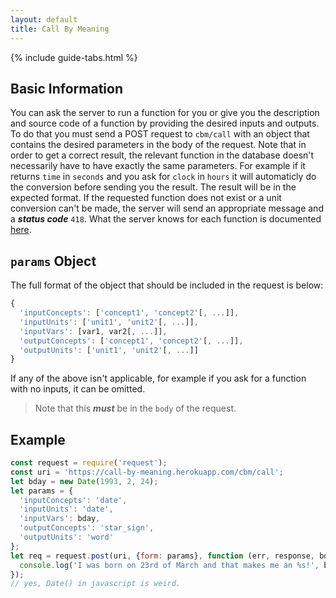 ```yaml
---
layout: default
title: Call By Meaning
---
```


{% include guide-tabs.html %}

## Basic Information

You can ask the server to run a function for you or give you the description and source code of a function by providing the desired inputs and outputs. To do that you must send a POST request to `cbm/call` with an object that contains the desired parameters in the body of the request. Note that in order to get a correct result, the relevant function in the database doesn't necessarily have to have exactly the same parameters. For example if it returns `time` in `seconds` and you ask for `clock` in `hours` it will automaticly do the conversion before sending you the result. The result will be in the expected format. If the requested function does not exist or a unit conversion can't be made, the server will send an appropriate message and a __*status code*__ `418`. What the server knows for each function is documented [here](./guide/models/).

## `params` Object

The full format of the object that should be included in the request is below:

``` javascript
{
  'inputConcepts': ['concept1', 'concept2'[, ...]],
  'inputUnits': ['unit1', 'unit2'[, ...]],
  'inputVars': [var1, var2[, ...]],
  'outputConcepts': ['concept1', 'concept2'[, ...]],
  'outputUnits': ['unit1', 'unit2'[, ...]]
}
```

If any of the above isn't applicable, for example if you ask for a function with no inputs, it can be omitted.

>Note that this __*must*__  be in the `body` of the request.

## Example

``` javascript
const request = require('request');
const uri = 'https://call-by-meaning.herokuapp.com/cbm/call';
let bday = new Date(1993, 2, 24);
let params = {
  'inputConcepts': 'date',
  'inputUnits': 'date',
  'inputVars': bday,
  'outputConcepts': 'star_sign',
  'outputUnits': 'word'
};
let req = request.post(uri, {form: params}, function (err, response, body) {
  console.log('I was born on 23rd of March and that makes me an %s!', body);
});
// yes, Date() in javascript is weird.
```